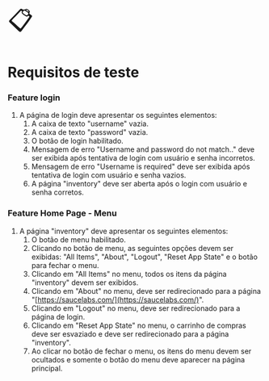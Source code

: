 <span style="font-size: 48px;">:clipboard:</span> 
# Requisitos de teste

### Feature login

1. A página de login deve apresentar os seguintes elementos:
    1. A caixa de texto "username" vazia.
    2. A caixa de texto "password" vazia.
    3. O botão de login habilitado.
    4. Mensagem de erro "Username and password do not match.." deve ser exibida após tentativa de login com usuário e senha incorretos.
    5. Mensagem de erro "Username is required" deve ser exibida após tentativa de login com usuário e senha vazios.
    6. A página "inventory" deve ser aberta após o login com usuário e senha corretos.

### Feature Home Page - Menu

1. A página "inventory" deve apresentar os seguintes elementos:
    1. O botão de menu habilitado.
    2. Clicando no botão de menu, as seguintes opções devem ser exibidas: "All Items", "About", "Logout", "Reset App State" e o botão para fechar o menu.
    3. Clicando em "All Items" no menu, todos os itens da página "inventory" devem ser exibidos.
    4. Clicando em "About" no menu, deve ser redirecionado para a página "[https://saucelabs.com/](https://saucelabs.com/)".
    5. Clicando em "Logout" no menu, deve ser redirecionado para a página de login.
    6. Clicando em "Reset App State" no menu, o carrinho de compras deve ser esvaziado e deve ser redirecionado para a página "inventory".
    7. Ao clicar no botão de fechar o menu, os itens do menu devem ser ocultados e somente o botão do menu deve aparecer na página principal.

